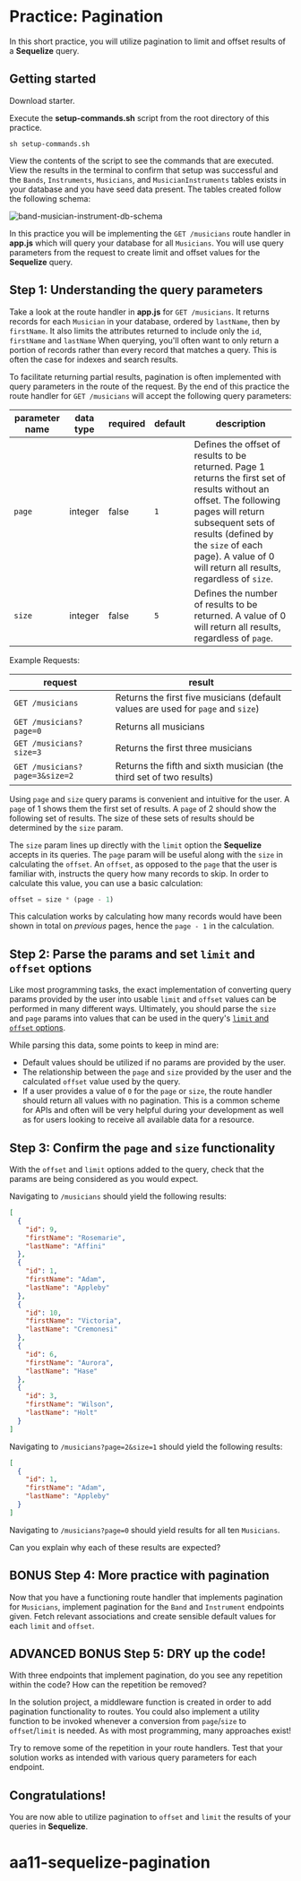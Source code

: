 # Practice: Pagination

In this short practice, you will utilize pagination to limit and offset results
of a **Sequelize** query.

## Getting started

Download starter. 

Execute the __setup-commands.sh__ script from the root directory of this
practice. 

```shell
sh setup-commands.sh
```

View the contents of the script to see the commands that are executed. View the
results in the terminal to confirm that setup was successful and the `Bands`,
`Instruments`, `Musicians`, and `MusicianInstruments` tables exists in your
database and you have seed data present. The tables created follow the following
schema:

![band-musician-instrument-db-schema]

In this practice you will be implementing the `GET /musicians` route handler in
__app.js__ which will query your database for all `Musicians`. You will use
query parameters from the request to create limit and offset values for the
**Sequelize** query.

## Step 1: Understanding the query parameters

Take a look at the route handler in __app.js__ for `GET /musicians`. It returns
records for each `Musician` in your database, ordered by `lastName`, then by
`firstName`. It also limits the attributes returned to include only the `id`,
`firstName` and `lastName` When querying, you'll often want to only return a
portion of records rather than every record that matches a query. This is often
the case for indexes and search results.

To facilitate returning partial results, pagination is often implemented with
query parameters in the route of the request. By the end of this practice the
route handler for `GET /musicians` will accept the following query parameters:

| parameter name | data type | required | default | description                                                                                                                                                                                                                                                           |
| -------------- | --------- | -------- | ------- | --------------------------------------------------------------------------------------------------------------------------------------------------------------------------------------------------------------------------------------------------------------------- |
| `page`         | integer   | false    | `1`     | Defines the offset of results to be returned. Page 1 returns the first set of results without an offset. The following pages will return subsequent sets of results (defined by the `size` of each page). A value of 0 will return all results, regardless of `size`. |
| `size`         | integer   | false    | `5`     | Defines the number of results to be returned. A value of 0 will return all results, regardless of `page`.                                                                                                                                                             |

Example Requests:

| request                        | result                                                                           |
| ------------------------------ | -------------------------------------------------------------------------------- |
| `GET /musicians`               | Returns the first five musicians (default values are used for `page` and `size`) |
| `GET /musicians?page=0`        | Returns all musicians                                                            |
| `GET /musicians?size=3`        | Returns the first three musicians                                                |
| `GET /musicians?page=3&size=2` | Returns the fifth and sixth musician (the third set of two results)              |

Using `page` and `size` query params is convenient and intuitive for the user. A
`page` of 1 shows them the first set of results. A `page` of 2 should show the
following set of results. The size of these sets of results should be determined
by the `size` param.

The `size` param lines up directly with the `limit` option the **Sequelize**
accepts in its queries. The `page` param will be useful along with the `size` in
calculating the `offset`. An `offset`, as opposed to the `page` that the user is
familiar with, instructs the query how many records to skip. In order to
calculate this value, you can use a basic calculation:

```js
offset = size * (page - 1)
```

This calculation works by calculating how many records would have been shown in
total on *previous* pages, hence the `page - 1` in the calculation.

## Step 2: Parse the params and set `limit` and `offset` options

Like most programming tasks, the exact implementation of converting query params
provided by the user into usable `limit` and `offset` values can be performed in
many different ways. Ultimately, you should parse the `size` and `page` params
into values that can be used in the query's
[`limit` and `offset` options][pagination docs].

While parsing this data, some points to keep in mind are:

  * Default values should be utilized if no params are provided by the user.
  * The relationship between the `page` and `size` provided by the user and the
    calculated `offset` value used by the query.
  * If a user provides a value of `0` for the `page` or `size`, the route
    handler should return all values with no pagination. This is a common scheme
    for APIs and often will be very helpful during your development as well as
    for users looking to receive all available data for a resource.


## Step 3: Confirm the `page` and `size` functionality

With the `offset` and `limit` options added to the query, check that the params
are being considered as you would expect.

Navigating to `/musicians` should yield the following results:

```json
[
  {
    "id": 9,
    "firstName": "Rosemarie",
    "lastName": "Affini"
  },
  {
    "id": 1,
    "firstName": "Adam",
    "lastName": "Appleby"
  },
  {
    "id": 10,
    "firstName": "Victoria",
    "lastName": "Cremonesi"
  },
  {
    "id": 6,
    "firstName": "Aurora",
    "lastName": "Hase"
  },
  {
    "id": 3,
    "firstName": "Wilson",
    "lastName": "Holt"
  }
]
```

Navigating to `/musicians?page=2&size=1` should yield the following results:

```json
[
  {
    "id": 1,
    "firstName": "Adam",
    "lastName": "Appleby"
  }
]
```

Navigating to `/musicians?page=0` should yield results for all ten `Musicians`.

Can you explain why each of these results are expected?


## BONUS Step 4: More practice with pagination

Now that you have a functioning route handler that implements pagination for
`Musicians`, implement pagination for the `Band` and `Instrument` endpoints given.
Fetch relevant associations and create sensible default values for each `limit`
and `offset`.


## ADVANCED BONUS Step 5: DRY up the code!

With three endpoints that implement pagination, do you see any repetition within
the code? How can the repetition be removed?

In the solution project, a middleware function is created in order to add
pagination functionality to routes. You could also implement a utility function
to be invoked whenever a conversion from `page`/`size` to `offset`/`limit` is
needed. As with most programming, many approaches exist!

Try to remove some of the repetition in your route handlers. Test that your
solution works as intended with various query parameters for each endpoint.


## Congratulations!

You are now able to utilize pagination to `offset` and `limit` the results of
your queries in **Sequelize**.


[band-musician-instrument-db-schema]: https://appacademy-open-assets.s3.us-west-1.amazonaws.com/Modular-Curriculum/content/week-11/practices/band-musician-instrument-db-schema.png
[band-musician-instrument-db-diagram-info]: https://appacademy-open-assets.s3.us-west-1.amazonaws.com/Modular-Curriculum/content/week-11/practices/band-musician-instrument-db-diagram-info.txt
[pagination docs]: https://sequelize.org/docs/v6/core-concepts/model-querying-basics/#limits-and-pagination
# aa11-sequelize-pagination
